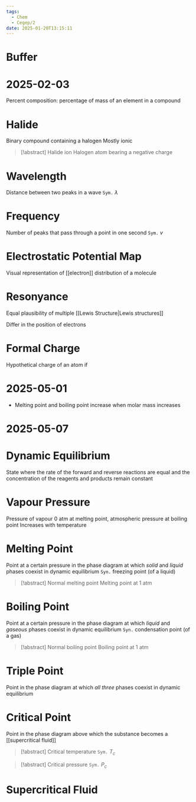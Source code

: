 ```yaml
---
tags:
  - Chem
  - Cegep/2
date: 2025-01-20T13:15:11
---
```


# Buffer

# 2025-02-03

Percent composition: percentage of mass of an element in a compound

# Halide

Binary compound containing a halogen
Mostly ionic

> [!abstract] Halide ion
> Halogen atom bearing a negative charge

# Wavelength

Distance between two peaks in a wave
`Sym.` $\lambda$

# Frequency

Number of peaks that pass through a point in one second
`Sym.` $v$

# Electrostatic Potential Map

Visual representation of [[electron]] distribution of a molecule

# Resonyance

Equal plausibility of multiple [[Lewis Structure|Lewis structures]]

Differ in the position of electrons

# Formal Charge

Hypothetical charge of an atom if

# 2025-05-01

- Melting point and boiling point increase when molar mass increases

# 2025-05-07

# Dynamic Equilibrium

State where the rate of the forward and reverse reactions are equal and the concentration of the reagents and products remain constant

# Vapour Pressure

Pressure of vapour
0 atm at melting point, atmospheric pressure at boiling point
Increases with temperature

# Melting Point

Point at a certain pressure in the phase diagram at which *solid* and *liquid* phases coexist in dynamic equilibrium
`Syn.` freezing point (of a liquid)

> [!abstract] Normal melting point
> Melting point at 1 atm

# Boiling Point

Point at a certain pressure in the phase diagram at which *liquid* and *gaseous* phases coexist in dynamic equilibrium
`Syn.` condensation point (of a gas)

> [!abstract] Normal boiling point
> Boiling point at 1 atm

# Triple Point

Point in the phase diagram at which *all three* phases coexist in dynamic equilibrium


# Critical Point

Point in the phase diagram above which the substance becomes a [[supercritical fluid]]

> [!abstract] Critical temperature
> `Sym.` $T_c$

> [!abstract] Critical pressure
> `Sym.` $P_c$

# Supercritical Fluid
